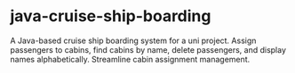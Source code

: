 # java-cruise-ship-boarding
A Java-based cruise ship boarding system for a uni project. Assign passengers to cabins, find cabins by name, delete passengers, and display names alphabetically. Streamline cabin assignment management.
